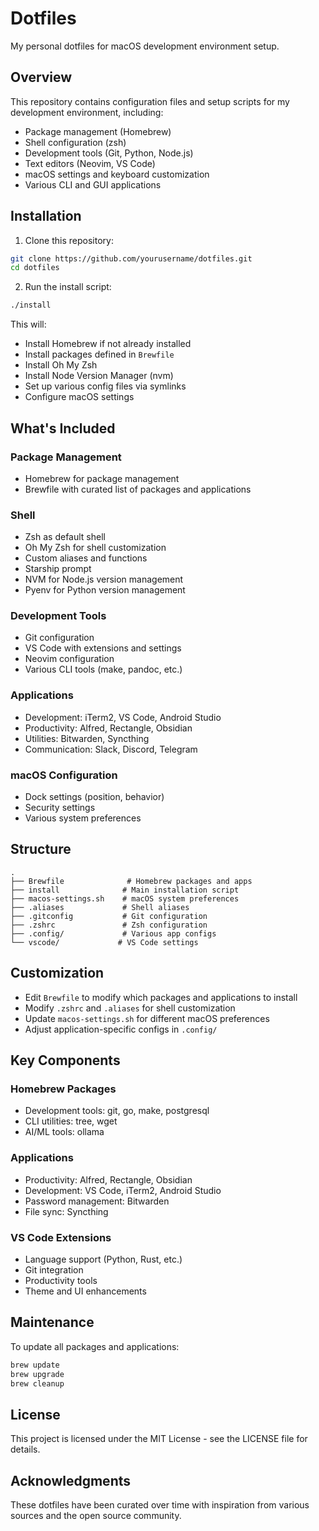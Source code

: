 # Dotfiles

My personal dotfiles for macOS development environment setup.

## Overview

This repository contains configuration files and setup scripts for my development environment, including:

- Package management (Homebrew)
- Shell configuration (zsh)
- Development tools (Git, Python, Node.js)
- Text editors (Neovim, VS Code)
- macOS settings and keyboard customization
- Various CLI and GUI applications

## Installation

1. Clone this repository:
```bash
git clone https://github.com/yourusername/dotfiles.git
cd dotfiles
```

2. Run the install script:
```bash
./install
```

This will:
- Install Homebrew if not already installed
- Install packages defined in `Brewfile`
- Install Oh My Zsh
- Install Node Version Manager (nvm)
- Set up various config files via symlinks
- Configure macOS settings

## What's Included

### Package Management
- Homebrew for package management
- Brewfile with curated list of packages and applications

### Shell
- Zsh as default shell
- Oh My Zsh for shell customization
- Custom aliases and functions
- Starship prompt
- NVM for Node.js version management
- Pyenv for Python version management

### Development Tools
- Git configuration
- VS Code with extensions and settings
- Neovim configuration
- Various CLI tools (make, pandoc, etc.)

### Applications
- Development: iTerm2, VS Code, Android Studio
- Productivity: Alfred, Rectangle, Obsidian
- Utilities: Bitwarden, Syncthing
- Communication: Slack, Discord, Telegram

### macOS Configuration
- Dock settings (position, behavior)
- Security settings
- Various system preferences

## Structure

```
.
├── Brewfile              # Homebrew packages and apps
├── install              # Main installation script
├── macos-settings.sh    # macOS system preferences
├── .aliases             # Shell aliases
├── .gitconfig           # Git configuration
├── .zshrc               # Zsh configuration
├── .config/             # Various app configs
└── vscode/             # VS Code settings
```

## Customization

- Edit `Brewfile` to modify which packages and applications to install
- Modify `.zshrc` and `.aliases` for shell customization
- Update `macos-settings.sh` for different macOS preferences
- Adjust application-specific configs in `.config/`

## Key Components

### Homebrew Packages
- Development tools: git, go, make, postgresql
- CLI utilities: tree, wget
- AI/ML tools: ollama

### Applications
- Productivity: Alfred, Rectangle, Obsidian
- Development: VS Code, iTerm2, Android Studio
- Password management: Bitwarden
- File sync: Syncthing

### VS Code Extensions
- Language support (Python, Rust, etc.)
- Git integration
- Productivity tools
- Theme and UI enhancements

## Maintenance

To update all packages and applications:

```bash
brew update
brew upgrade
brew cleanup
```

## License

This project is licensed under the MIT License - see the LICENSE file for details.

## Acknowledgments

These dotfiles have been curated over time with inspiration from various sources and the open source community.
